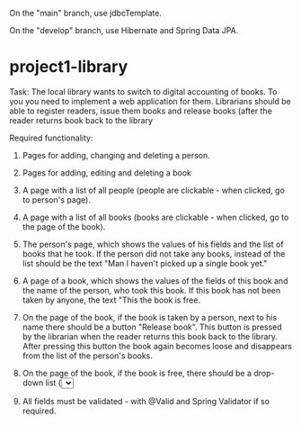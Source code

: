 On the "main" branch, use jdbcTemplate.

On the "develop" branch, use Hibernate and Spring Data JPA.


# project1-library
Task:
The local library wants to switch to digital accounting of books. To you you need to implement a web application for them. Librarians should be able to register readers, issue them books and release books (after the reader returns book back to the library

Required functionality:
1) Pages for adding, changing and deleting a person.
2) Pages for adding, editing and deleting a book

3) A page with a list of all people (people are clickable - when clicked,
go to person's page).
4) A page with a list of all books (books are clickable - when clicked,
go to the page of the book).
5) The person's page, which shows the values of his fields and the list of books that he
took. If the person did not take any books, instead of the list should be the text "Man
I haven't picked up a single book yet."
6) A page of a book, which shows the values of the fields of this book and the name of the person,
who took this book. If this book has not been taken by anyone, the text "This
the book is free.
7) On the page of the book, if the book is taken by a person, next to his name there should be a button
"Release book". This button is pressed by the librarian when the reader
returns this book back to the library. After pressing this button the book again
becomes loose and disappears from the list of the person's books.
8) On the page of the book, if the book is free, there should be a drop-down list (<select>)
with all people and the "Assign book" button. This button is pressed by the librarian
when the reader wants to take this book home. After pressing this button, the book
must begin to belong to the selected person and must appear in his list
books.
9) All fields must be validated - with @Valid and Spring Validator if so
required.
